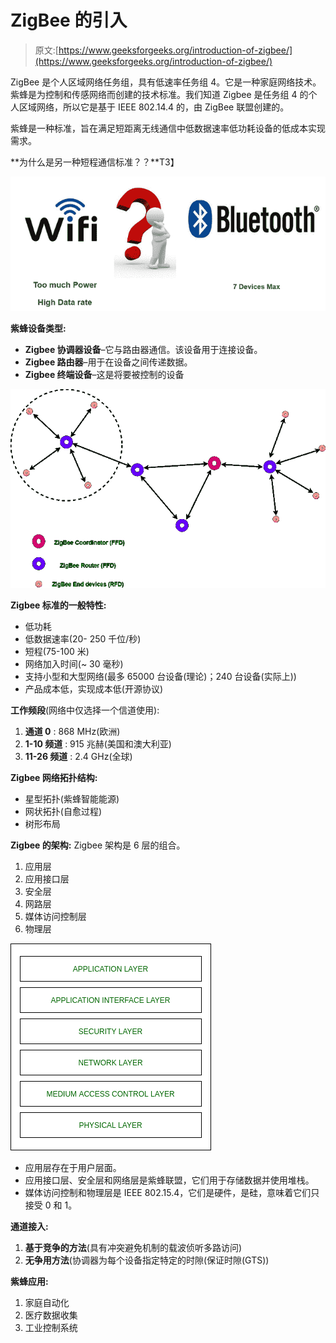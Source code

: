 # ZigBee 的引入

> 原文:[https://www.geeksforgeeks.org/introduction-of-zigbee/](https://www.geeksforgeeks.org/introduction-of-zigbee/)

ZigBee 是个人区域网络任务组，具有低速率任务组 4。它是一种家庭网络技术。紫蜂是为控制和传感网络而创建的技术标准。我们知道 Zigbee 是任务组 4 的个人区域网络，所以它是基于 IEEE 802.14.4 的，由 ZigBee 联盟创建的。

紫蜂是一种标准，旨在满足短距离无线通信中低数据速率低功耗设备的低成本实现需求。

**为什么是另一种短程通信标准？？**T3】

![](img/204f60385310ee7bfebab0b683020344.png)

**紫蜂设备类型:**

*   **Zigbee 协调器设备**–它与路由器通信。该设备用于连接设备。
*   **Zigbee 路由器**–用于在设备之间传递数据。
*   **Zigbee 终端设备**–这是将要被控制的设备

![](img/8f305c76c23cff012d5514a645f31a33.png)

**Zigbee 标准的一般特性:**

*   低功耗
*   低数据速率(20- 250 千位/秒)
*   短程(75-100 米)
*   网络加入时间(~ 30 毫秒)
*   支持小型和大型网络(最多 65000 台设备(理论)；240 台设备(实际上))
*   产品成本低，实现成本低(开源协议)

**工作频段**(网络中仅选择一个信道使用):

1.  **通道 0** : 868 MHz(欧洲)
2.  **1-10 频道** : 915 兆赫(美国和澳大利亚)
3.  **11-26 频道** : 2.4 GHz(全球)

**Zigbee 网络拓扑结构:**

*   星型拓扑(紫蜂智能能源)
*   网状拓扑(自愈过程)
*   树形布局

**Zigbee 的架构:**
Zigbee 架构是 6 层的组合。

1.  应用层
2.  应用接口层
3.  安全层
4.  网路层
5.  媒体访问控制层
6.  物理层

![](img/3eed2c87bd875b1ff3cede6f91c17bf7.png)

*   应用层存在于用户层面。
*   应用接口层、安全层和网络层是紫蜂联盟，它们用于存储数据并使用堆栈。
*   媒体访问控制和物理层是 IEEE 802.15.4，它们是硬件，是硅，意味着它们只接受 0 和 1。

**通道接入:**

1.  **基于竞争的方法**(具有冲突避免机制的载波侦听多路访问)
2.  **无争用方法**(协调器为每个设备指定特定的时隙(保证时隙(GTS))

**紫蜂应用:**

1.  家庭自动化
2.  医疗数据收集
3.  工业控制系统